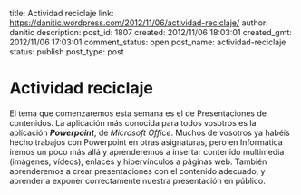 title: Actividad reciclaje
link: https://danitic.wordpress.com/2012/11/06/actividad-reciclaje/
author: danitic
description: 
post_id: 1807
created: 2012/11/06 18:03:01
created_gmt: 2012/11/06 17:03:01
comment_status: open
post_name: actividad-reciclaje
status: publish
post_type: post

# Actividad reciclaje

El tema que comenzaremos esta semana es el de Presentaciones de contenidos. La aplicación más conocida para todos vosotros es la aplicación _**Powerpoint**_, de _Microsoft Office_. Muchos de vosotros ya habéis hecho trabajos con Powerpoint en otras asignaturas, pero en Informática iremos un poco más allá y aprenderemos a insertar contenido multimedia (imágenes, vídeos), enlaces y hipervínculos a páginas web. También aprenderemos a crear presentaciones con el contenido adecuado, y aprender a exponer correctamente nuestra presentación en público.